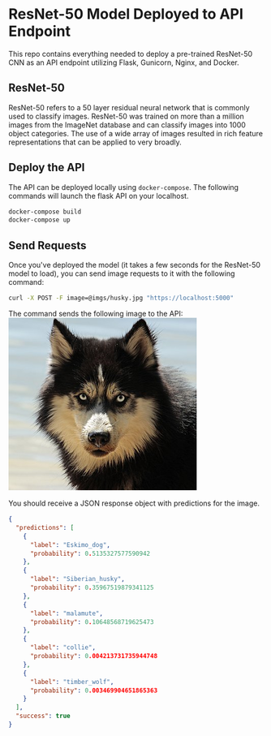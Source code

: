 # ResNet-50 Model Deployed to API Endpoint  
This repo contains everything needed to deploy a pre-trained ResNet-50 CNN as an API endpoint utilizing Flask, Gunicorn, Nginx, and Docker.  

## ResNet-50
ResNet-50 refers to a 50 layer residual neural network that is commonly used to classify images. ResNet-50 was trained on more than a million images from the ImageNet database and can classify images into 1000 object categories. The use of a wide array of images resulted in rich feature representations that can be applied to very broadly.  

## Deploy the API  
The API can be deployed locally using `docker-compose`. The following commands will launch the flask API on your localhost.  

```bash  
docker-compose build  
docker-compose up
```  

## Send Requests  
Once you've deployed the model (it takes a few seconds for the ResNet-50 model to load), you can send image requests to it with the following command:  

```bash  
curl -X POST -F image=@imgs/husky.jpg "https://localhost:5000"
```  

The command sends the following image to the API:  
![](imgs/husky.jpg)

You should receive a JSON response object with predictions for the image.  

```json  
{
  "predictions": [
    {
      "label": "Eskimo_dog",
      "probability": 0.5135327577590942
    },
    {
      "label": "Siberian_husky",
      "probability": 0.35967519879341125
    },
    {
      "label": "malamute",
      "probability": 0.10648568719625473
    },
    {
      "label": "collie",
      "probability": 0.004213731735944748
    },
    {
      "label": "timber_wolf",
      "probability": 0.003469904651865363
    }
  ],
  "success": true
}  
```
